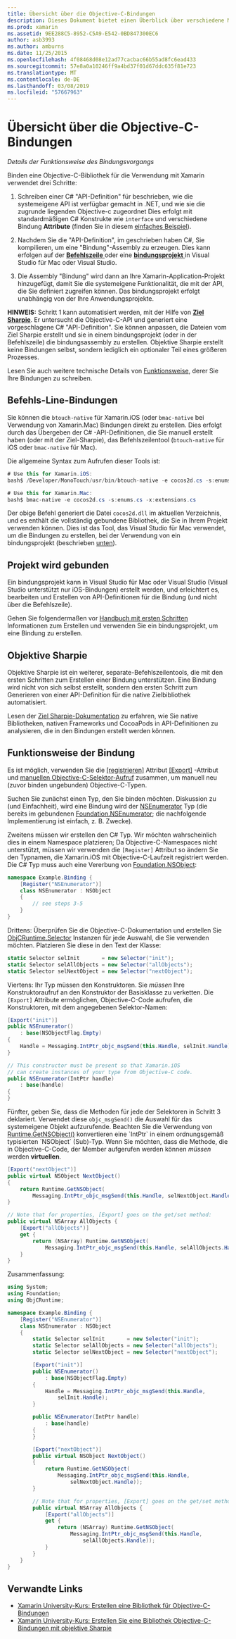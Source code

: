```yaml
---
title: Übersicht über die Objective-C-Bindungen
description: Dieses Dokument bietet einen Überblick über verschiedene Möglichkeiten zum Erstellen C# Bindungen für Objective-C-Code, einschließlich der Befehlszeilen-Bindungen, bindungsprojekte und Ziel Sharpie. Es wird auch erläutert, wie die Bindung funktioniert.
ms.prod: xamarin
ms.assetid: 9EE288C5-8952-C5A9-E542-0BD847300EC6
author: asb3993
ms.author: amburns
ms.date: 11/25/2015
ms.openlocfilehash: 4f08468d08e12ad77cacbac66b55ad8fc6ead433
ms.sourcegitcommit: 57e8a0a10246ff9a4bd37f01d67ddc635f81e723
ms.translationtype: MT
ms.contentlocale: de-DE
ms.lasthandoff: 03/08/2019
ms.locfileid: "57667963"
---
```

# <a name="overview-of-objective-c-bindings"></a>Übersicht über die Objective-C-Bindungen

_Details der Funktionsweise des Bindungsvorgangs_

Binden eine Objective-C-Bibliothek für die Verwendung mit Xamarin verwendet drei Schritte:

1. Schreiben einer C# "API-Definition" für beschrieben, wie die systemeigene API ist verfügbar gemacht in .NET, und wie sie die zugrunde liegenden Objective-c zugeordnet Dies erfolgt mit standardmäßigen C# Konstrukte wie `interface` und verschiedene Bindung **Attribute** (finden Sie in diesem [einfaches Beispiel](~/cross-platform/macios/binding/objective-c-libraries.md#Binding_an_API)).

2. Nachdem Sie die "API-Definition", im geschrieben haben C#, Sie kompilieren, um eine "Bindung"-Assembly zu erzeugen. Dies kann erfolgen auf der [ **Befehlszeile** ](#commandline) oder eine [ **bindungsprojekt** ](#bindingproject) in Visual Studio für Mac oder Visual Studio.

3. Die Assembly "Bindung" wird dann an Ihre Xamarin-Application-Projekt hinzugefügt, damit Sie die systemeigene Funktionalität, die mit der API, die Sie definiert zugreifen können.
  Das bindungsprojekt erfolgt unabhängig von der Ihre Anwendungsprojekte.

**HINWEIS:** Schritt 1 kann automatisiert werden, mit der Hilfe von [ **Ziel Sharpie**](#objectivesharpie). Er untersucht die Objective-C-API und generiert eine vorgeschlagene C# "API-Definition". Sie können anpassen, die Dateien vom Ziel Sharpie erstellt und sie in einem bindungsprojekt (oder in der Befehlszeile) die bindungsassembly zu erstellen. Objektive Sharpie erstellt keine Bindungen selbst, sondern lediglich ein optionaler Teil eines größeren Prozesses.

Lesen Sie auch weitere technische Details von [Funktionsweise](#howitworks), derer Sie Ihre Bindungen zu schreiben.

<a name="Command_Line_Bindings" /><a name="commandline" />

## <a name="command-line-bindings"></a>Befehls-Line-Bindungen

Sie können die `btouch-native` für Xamarin.iOS (oder `bmac-native` bei Verwendung von Xamarin.Mac) Bindungen direkt zu erstellen. Dies erfolgt durch das Übergeben der C# -API-Definitionen, die Sie manuell erstellt haben (oder mit der Ziel-Sharpie), das Befehlszeilentool (`btouch-native` für iOS oder `bmac-native` für Mac).


Die allgemeine Syntax zum Aufrufen dieser Tools ist:

```csharp
# Use this for Xamarin.iOS:
bash$ /Developer/MonoTouch/usr/bin/btouch-native -e cocos2d.cs -s:enums.cs -x:extensions.cs
```

```csharp
# Use this for Xamarin.Mac:
bash$ bmac-native -e cocos2d.cs -s:enums.cs -x:extensions.cs
```

Der obige Befehl generiert die Datei `cocos2d.dll` im aktuellen Verzeichnis, und es enthält die vollständig gebundene Bibliothek, die Sie in Ihrem Projekt verwenden können. Dies ist das Tool, das Visual Studio für Mac verwendet, um die Bindungen zu erstellen, bei der Verwendung von ein bindungsprojekt (beschrieben [unten](#bindingproject)).


<a name="bindingproject" />

## <a name="binding-project"></a>Projekt wird gebunden

Ein bindungsprojekt kann in Visual Studio für Mac oder Visual Studio (Visual Studio unterstützt nur iOS-Bindungen) erstellt werden, und erleichtert es, bearbeiten und Erstellen von API-Definitionen für die Bindung (und nicht über die Befehlszeile).

Gehen Sie folgendermaßen vor [Handbuch mit ersten Schritten](~/cross-platform/macios/binding/objective-c-libraries.md#Getting_Started) Informationen zum Erstellen und verwenden Sie ein bindungsprojekt, um eine Bindung zu erstellen.

<a name="objectivesharpie" />

## <a name="objective-sharpie"></a>Objektive Sharpie

Objektive Sharpie ist ein weiterer, separate-Befehlszeilentools, die mit den ersten Schritten zum Erstellen einer Bindung unterstützen. Eine Bindung wird nicht von sich selbst erstellt, sondern den ersten Schritt zum Generieren von einer API-Definition für die native Zielbibliothek automatisiert.

Lesen der [Ziel Sharpie-Dokumentation](~/cross-platform/macios/binding/objective-sharpie/index.md) zu erfahren, wie Sie native Bibliotheken, nativen Frameworks und CocoaPods in API-Definitionen zu analysieren, die in den Bindungen erstellt werden können.

<a name="howitworks" />

## <a name="how-binding-works"></a>Funktionsweise der Bindung

Es ist möglich, verwenden Sie die [[registrieren]](xref:Foundation.RegisterAttribute) Attribut [[Export]](xref:Foundation.ExportAttribute) -Attribut und [manuellen Objective-C-Selektor-Aufruf](~/ios/internals/objective-c-selectors.md) zusammen, um manuell neu (zuvor binden ungebunden) Objective-C-Typen.

Suchen Sie zunächst einen Typ, den Sie binden möchten. Diskussion zu (und Einfachheit), wird eine Bindung wird der [NSEnumerator](https://developer.apple.com/iphone/library/documentation/Cocoa/Reference/Foundation/Classes/NSEnumerator_Class/Reference/Reference.html) Typ (die bereits im gebundenen [Foundation.NSEnumerator](xref:Foundation.NSEnumerator); die nachfolgende Implementierung ist einfach, z. B. Zwecke).

Zweitens müssen wir erstellen den C# Typ. Wir möchten wahrscheinlich dies in einem Namespace platzieren; Da Objective-C-Namespaces nicht unterstützt, müssen wir verwenden die `[Register]` Attribut so ändern Sie den Typnamen, die Xamarin.iOS mit Objective-C-Laufzeit registriert werden. Die C# Typ muss auch eine Vererbung von [Foundation.NSObject](xref:Foundation.NSObject):

```csharp
namespace Example.Binding {
    [Register("NSEnumerator")]
    class NSEnumerator : NSObject
    {
        // see steps 3-5
    }
}
```

Drittens: Überprüfen Sie die Objective-C-Dokumentation und erstellen Sie [ObjCRuntime.Selector](https://developer.xamarin.com/api/type/ObjCRuntime.Selector/) Instanzen für jede Auswahl, die Sie verwenden möchten. Platzieren Sie diese in den Text der Klasse:

```csharp
static Selector selInit       = new Selector("init");
static Selector selAllObjects = new Selector("allObjects");
static Selector selNextObject = new Selector("nextObject");
```

Viertens: Ihr Typ müssen den Konstruktoren. Sie *müssen* Ihre Konstruktoraufruf an den Konstruktor der Basisklasse zu verketten. Die `[Export]` Attribute ermöglichen, Objective-C-Code aufrufen, die Konstruktoren, mit dem angegebenen Selektor-Namen:

```csharp
[Export("init")]
public NSEnumerator()
    : base(NSObjectFlag.Empty)
{
    Handle = Messaging.IntPtr_objc_msgSend(this.Handle, selInit.Handle);
}
```

```csharp
// This constructor must be present so that Xamarin.iOS
// can create instances of your type from Objective-C code.
public NSEnumerator(IntPtr handle)
    : base(handle)
{
}
```

Fünfter, geben Sie, dass die Methoden für jede der Selektoren in Schritt 3 deklariert. Verwendet diese `objc_msgSend()` die Auswahl für das systemeigene Objekt aufzurufende. Beachten Sie die Verwendung von [Runtime.GetNSObject()](https://developer.xamarin.com/api/member/ObjCRuntime.Runtime.GetNSObject/(System.IntPtr)) konvertieren eine `IntPtr` in einem ordnungsgemäß typisierten `NSObject` (Sub)-Typ. Wenn Sie möchten, dass die Methode, die in Objective-C-Code, der Member aufgerufen werden können *müssen* werden **virtuellen**.

```csharp
[Export("nextObject")]
public virtual NSObject NextObject()
{
    return Runtime.GetNSObject(
        Messaging.IntPtr_objc_msgSend(this.Handle, selNextObject.Handle));
}
```

```csharp
// Note that for properties, [Export] goes on the get/set method:
public virtual NSArray AllObjects {
    [Export("allObjects")]
    get {
        return (NSArray) Runtime.GetNSObject(
            Messaging.IntPtr_objc_msgSend(this.Handle, selAllObjects.Handle));
    }
}
```

Zusammenfassung:

```csharp
using System;
using Foundation;
using ObjCRuntime;

namespace Example.Binding {
    [Register("NSEnumerator")]
    class NSEnumerator : NSObject
    {
        static Selector selInit       = new Selector("init");
        static Selector selAllObjects = new Selector("allObjects");
        static Selector selNextObject = new Selector("nextObject");

        [Export("init")]
        public NSEnumerator()
            : base(NSObjectFlag.Empty)
        {
            Handle = Messaging.IntPtr_objc_msgSend(this.Handle,
                selInit.Handle);
        }

        public NSEnumerator(IntPtr handle)
            : base(handle)
        {
        }

        [Export("nextObject")]
        public virtual NSObject NextObject()
        {
            return Runtime.GetNSObject(
                Messaging.IntPtr_objc_msgSend(this.Handle,
                    selNextObject.Handle));
        }

        // Note that for properties, [Export] goes on the get/set method:
        public virtual NSArray AllObjects {
            [Export("allObjects")]
            get {
                return (NSArray) Runtime.GetNSObject(
                    Messaging.IntPtr_objc_msgSend(this.Handle,
                        selAllObjects.Handle));
            }
        }
    }
}
```

## <a name="related-links"></a>Verwandte Links

- [Xamarin University-Kurs: Erstellen eine Bibliothek für Objective-C-Bindungen](https://university.xamarin.com/classes/track/all#building-an-objective-c-bindings-library)
- [Xamarin University-Kurs: Erstellen Sie eine Bibliothek Objective-C-Bindungen mit objektive Sharpie](https://university.xamarin.com/classes/track/all#build-an-objective-c-bindings-library-with-objective-sharpie)